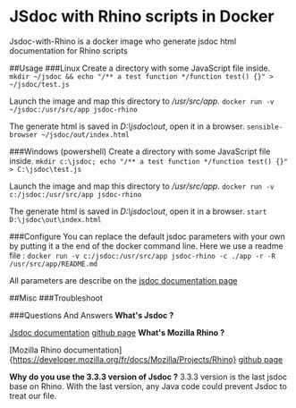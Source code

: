 # JSdoc with Rhino scripts in Docker
Jsdoc-with-Rhino is a docker image who generate jsdoc html documentation for Rhino scripts

##Usage
###Linux
Create a directory with some JavaScript file inside.
`mkdir ~/jsdoc && echo "/** a test function */function test() {}" > ~/jsdoc/test.js` 

Launch the image and map this directory to */usr/src/app*.
`docker run -v ~/jsdoc:/usr/src/app jsdoc-rhino`

The generate html is saved in *D:\jsdoc\out*, open it in a browser.
`sensible-browser ~/jsdoc/out/index.html`


###Windows (powershell)
Create a directory with some JavaScript file inside.
`mkdir c:\jsdoc; echo "/** a test function */function test() {}" > C:\jsdoc\test.js` 

Launch the image and map this directory to */usr/src/app*.
`docker run -v c:/jsdoc:/usr/src/app jsdoc-rhino`

The generate html is saved in *D:\jsdoc\out*, open it in a browser.
`start D:\jsdoc\out\index.html`


###Configure
You can replace the default jsdoc parameters with your own by putting it a the end of the docker command line. Here we use a readme file :
`docker run -v c:/jsdoc:/usr/src/app jsdoc-rhino -c ./app -r -R  /usr/src/app/README.md`

All parameters are describe on the [jsdoc documentation page](https://jsdoc.app/about-commandline.html)

##Misc
###Troubleshoot

###Questions And Answers
**What's Jsdoc ?**

[Jsdoc documentation](https://jsdoc.app/)
[github page](https://github.com/jsdoc/jsdoc)
**What's Mozilla Rhino ?**

[Mozilla Rhino documentation]{https://developer.mozilla.org/fr/docs/Mozilla/Projects/Rhino}
[github page](https://github.com/mozilla/rhino)

**Why do you use the 3.3.3 version of Jsdoc ?**
3.3.3 version is the last jsdoc base on Rhino. With the last version, any Java code could prevent Jsdoc to treat our file.

